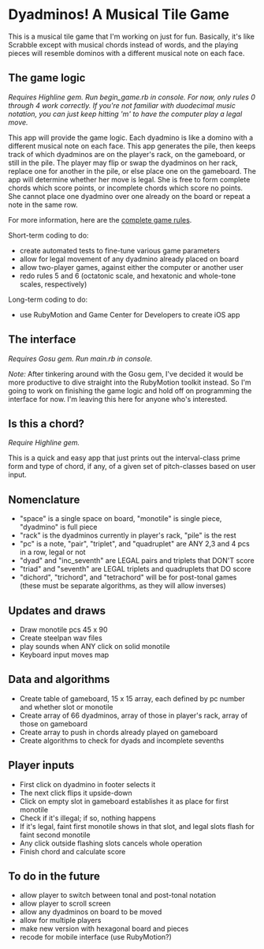 Dyadminos! A Musical Tile Game
==============================

This is a musical tile game that I'm working on just for fun. Basically, it's like Scrabble except with musical chords instead of words, and the playing pieces will resemble dominos with a different musical note on each face.

The game logic
--------------

*Requires Highline gem. Run begin_game.rb in console. For now, only rules 0 through 4 work correctly. If you're not familiar with duodecimal music notation, you can just keep hitting 'm' to have the computer play a legal move.*

This app will provide the game logic. Each dyadmino is like a domino with a different musical note on each face. This app generates the pile, then keeps track of which dyadminos are on the player's rack, on the gameboard, or still in the pile. The player may flip or swap the dyadminos on her rack, replace one for another in the pile, or else place one on the gameboard. The app will determine whether her move is legal. She is free to form complete chords which score points, or incomplete chords which score no points. She cannot place one dyadmino over one already on the board or repeat a note in the same row.

For more information, here are the [complete game rules](http://bobtailyearlings.com/docs/Dyadminoes_rules_080712.pdf).

Short-term coding to do:

* create automated tests to fine-tune various game parameters
* allow for legal movement of any dyadmino already placed on board
* allow two-player games, against either the computer or another user
* redo rules 5 and 6 (octatonic scale, and hexatonic and whole-tone scales, respectively)

Long-term coding to do:

* use RubyMotion and Game Center for Developers to create iOS app

The interface
-------------

*Requires Gosu gem. Run main.rb in console.*

*Note:* After tinkering around with the Gosu gem, I've decided it would be more productive to dive straight into the RubyMotion toolkit instead. So I'm going to work on finishing the game logic and hold off on programming the interface for now. I'm leaving this here for anyone who's interested.


Is this a chord?
----------------

*Require Highline gem.*

This is a quick and easy app that just prints out the interval-class prime form and type of chord, if any, of a given set of pitch-classes based on user input.

Nomenclature
------------

* "space" is a single space on board, "monotile" is single piece, "dyadmino" is full piece
* "rack" is the dyadminos currently in player's rack, "pile" is the rest
* "pc" is a note, "pair", "triplet", and "quadruplet" are ANY 2,3 and 4 pcs in a row, legal or not
* "dyad" and "inc_seventh" are LEGAL pairs and triplets that DON'T score
* "triad" and "seventh" are LEGAL triplets and quadruplets that DO score
* "dichord", "trichord", and "tetrachord" will be for post-tonal games (these must be separate algorithms, as they will allow inverses)

Updates and draws
-----------------

* Draw monotile pcs 45 x 90
* Create steelpan wav files
* play sounds when ANY click on solid monotile
* Keyboard input moves map

Data and algorithms
-------------------

* Create table of gameboard, 15 x 15 array, each defined by pc number and whether slot or monotile
* Create array of 66 dyadminos, array of those in player's rack, array of those on gameboard
* Create array to push in chords already played on gameboard
* Create algorithms to check for dyads and incomplete sevenths

Player inputs
-------------

* First click on dyadmino in footer selects it
* The next click flips it upside-down
* Click on empty slot in gameboard establishes it as place for first monotile
* Check if it's illegal; if so, nothing happens
* If it's legal, faint first monotile shows in that slot, and legal slots flash for faint second monotile
* Any click outside flashing slots cancels whole operation
* Finish chord and calculate score

To do in the future
-------------------

* allow player to switch between tonal and post-tonal notation
* allow player to scroll screen
* allow any dyadminos on board to be moved
* allow for multiple players
* make new version with hexagonal board and pieces
* recode for mobile interface (use RubyMotion?)
